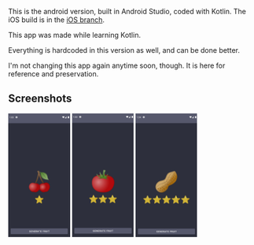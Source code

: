 This is the android version, built in Android Studio, coded with Kotlin.
 The iOS build is in the [iOS branch](https://github.com/TalonSabre/RandomFruit/tree/iOS).

This app was made while learning Kotlin.

Everything is hardcoded in this version as well, and can be done better.

I'm not changing this app again anytime soon, though.
 It is here for reference and preservation.
 
Screenshots
--
 
<img src="/Screenshots/common.png" width="25%" height="25%">  <img src="/Screenshots/rare.png" width="24.75%" height="24.75%">  <img src="/Screenshots/epic.png" width="24.9%" height="24.9%">
